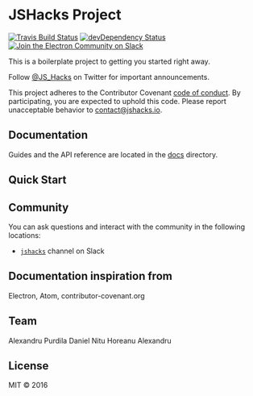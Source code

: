 # JSHacks Project

[![Travis Build Status](https://travis-ci.org/jshacks/boilerplate.svg?branch=master)](https://travis-ci.org/jshacks/boilerplate)
[![devDependency Status](https://david-dm.org/jshacks/boilerplate/dev-status.svg)](https://david-dm.org/jshacks/boilerplate?type=dev)
[![Join the Electron Community on Slack](http://159.203.166.178/badge.svg)](http://159.203.166.178)


This is a boilerplate project to getting you started right away.

Follow [@JS_Hacks](https://twitter.com/js_hacks) on Twitter for important
announcements.

This project adheres to the Contributor Covenant [code of conduct](CODE_OF_CONDUCT.md).
By participating, you are expected to uphold this code. Please report unacceptable
behavior to contact@jshacks.io.


## Documentation

Guides and the API reference are located in the
[docs](https://github.com/jshacks/boilerplate/tree/master/docs) directory.


## Quick Start


## Community

You can ask questions and interact with the community in the following
locations:
- [`jshacks`](http://159.203.166.178) channel on Slack


## Documentation inspiration from
Electron, Atom, contributor-covenant.org

## Team
Alexandru Purdila
Daniel Nitu
Horeanu Alexandru

## License

MIT © 2016
